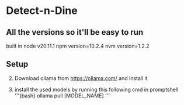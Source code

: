 # Detect-n-Dine

## All the versions so it'll be easy to run 
built in node v20.11.1
npm version=10.2.4
nvm version=1.2.2

## Setup 
2. Download ollama from https://ollama.com/ and install it 

3. install the used models by running this following cmd in promptshell
   '''{bash}
   ollama pull [MODEL_NAME]
   '''


